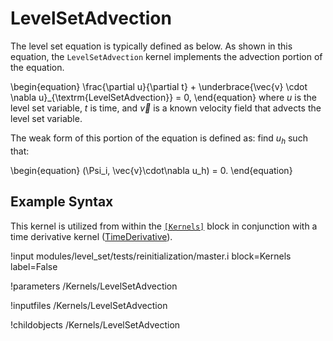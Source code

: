 # LevelSetAdvection
The level set equation is typically defined as below. As shown in this equation, the `LevelSetAdvection` kernel
implements the advection portion of the equation.

\begin{equation}
\frac{\partial u}{\partial t} + \underbrace{\vec{v} \cdot \nabla u}_{\textrm{LevelSetAdvection}} = 0,
\end{equation}
where $u$ is the level set variable, $t$ is time, and $\vec{v}$ is a known velocity field that
advects the level set variable.

The weak form of this portion of the equation is defined as: find $u_h$ such that:

\begin{equation}
(\Psi_i, \vec{v}\cdot\nabla u_h) = 0.
\end{equation}

## Example Syntax
This kernel is utilized from within the [`[Kernels]`](systems/Kernels/index.md) block in conjunction with a time derivative
kernel ([TimeDerivative](framework/TimeDerivative.md)).

!input modules/level_set/tests/reinitialization/master.i block=Kernels label=False

!parameters /Kernels/LevelSetAdvection

!inputfiles /Kernels/LevelSetAdvection

!childobjects /Kernels/LevelSetAdvection
